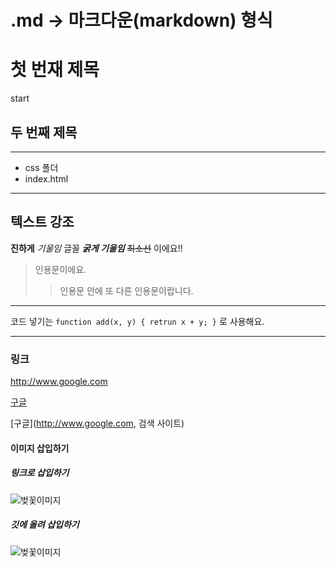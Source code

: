 # .md -> 마크다운(markdown) 형식

# 첫 번재 제목
start

## 두 번째 제목

---

- css 폴더
- index.html

---

## 텍스트 강조

**진하게** 
*기울임* 글꼴
***굵게 기울임***
~~최소선~~ 이에요!!

> 인용문이에요.
>> 인용문 안에 또 다른 인용문이랍니다.

***

코드 넣기는 `function add(x, y) { retrun x + y; }` 로 사용해요.

* * *

### 링크 
http://www.google.com

[구글](http://www.google.com)

[구글](http://www.google.com, 검색 사이트)

#### 이미지 삽입하기
##### 링크로 삽입하기
![벚꽃이미지](https://file.mk.co.kr/meet/yonhap/2022/04/06/image_readtop_2022_308235_0_093211.jpg)

##### 깃에 올려 삽입하기
![벚꽃이미지](./img/cherry_blossoms.jpg)

